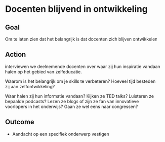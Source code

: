# Docenten blijvend in ontwikkeling

## Goal

Om te laten zien dat het belangrijk is dat docenten zich blijven ontwikkelen   

## Action

interviewen we deelnemende docenten over waar zij hun inspiratie vandaan halen op het gebied van zelfeducatie.

Waarom is het belangrijk om je skills te verbeteren? Hoeveel tijd besteden zij aan zelfontwikkeling?

Waar halen zij hun informatie vandaan? Kijken ze TED talks? Luisteren ze bepaalde podcasts? Lezen ze blogs of zijn ze fan van innovatieve voorlopers in het onderwijs? Gaan ze wel eens naar congressen?   

## Outcome

* Aandacht op een specifiek onderwerp vestigen
